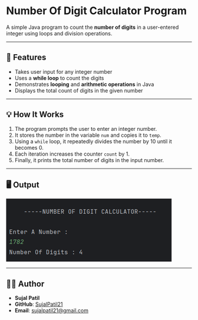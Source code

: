 
# Number Of Digit Calculator Program

A simple Java program to count the **number of digits** in a user-entered integer using loops and division operations.

---

## 🧩 Features
- Takes user input for any integer number  
- Uses a **while loop** to count the digits  
- Demonstrates **looping** and **arithmetic operations** in Java  
- Displays the total count of digits in the given number  

---

## 💡 How It Works
1. The program prompts the user to enter an integer number.  
2. It stores the number in the variable `num` and copies it to `temp`.  
3. Using a `while` loop, it repeatedly divides the number by 10 until it becomes 0.  
4. Each iteration increases the counter `count` by 1.  
5. Finally, it prints the total number of digits in the input number.  

---

## 🖥️ Output
![Program Output](Output.png)

---

## 🧑‍💻 Author
- **Sujal Patil**  
- **GitHub**: [SujalPatil21](https://github.com/SujalPatil21)  
- **Email**: sujalpatil21@gmail.com
